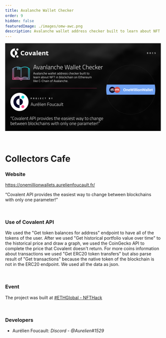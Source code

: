 ```yaml
---
title: Avalanche Wallet Checker
order: 9
hidden: false
featuredImage: ./images/omw-awc.png
description: Avalanche wallet address checker built to learn about NFT in blockchain on Ethereum like C-Chain of Avalanche
---
```


![Collectors Cafe Banner](./images/omw-awc.png)

&nbsp;
# Collectors Cafe

### Website
https://onemillionwallets.aurelienfoucault.fr/

<Aside>

“Covalent API provides the easiest way to change between blockchains with only one parameter!”

</Aside>

&nbsp;
### Use of Covalent API
We used the "Get token balances for address" endpoint to have all of the tokens of the user. After we used "Get historical portfolio value over time" to the historical price and draw a graph, we used the CoinGecko API to complete the price that Covalent doesn't return. For more coins information about transactions we used "Get ERC20 token transfers" but also parse result of "Get transactions" because the native token of the blockchain is not in the ERC20 endpoint. We used all the data as json.

&nbsp;
### Event
The project was built at [#ETHGlobal - NFTHack](https://www.covalenthq.com/blog/nfthack-winners-announcement/)

&nbsp;
### Developers

- Aurélien Foucault: *Discord - @Aurelien#1529*

